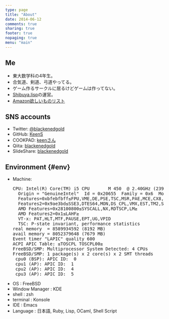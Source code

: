 ```yaml
---
type: page
title: "About"
date: 2014-06-12
comments: true
sharing: true
footer: true
nopaging: true
menu: "main"
---
```

## Me

- 東大数学科の4年生。
- 合気道、剣道、弓道やってる。
- ゲーム作るサークルに居るけどゲームは作ってない。
- [Shibuya.lisp](http://shibuya.lisp-users.org/)の運営。
- [Amazon欲しいものリスト](http://www.amazon.co.jp/registry/wishlist/TA077537OIUP)

## SNS accounts
- Twitter: [@blackenedgold](http://twitter.com/blackenedgold)
- GitHub: [KeenS](https://github.com/KeenS)
- COOKPAD: [keenさん](http://cookpad.com/kitchen/3303629)
- Qiita: [blackenedgold](https://qiita.com/blackenedgold)
- SlideShare: [blackenedgold](http://www.slideshare.net/blackenedgold)

## Environment {#env}

- Machine:  
  <pre>
  CPU: Intel(R) Core(TM) i5 CPU       M 450  @ 2.40GHz (2394.47-MHz K8-class CPU)
    Origin = "GenuineIntel"  Id = 0x20655  Family = 0x6  Model = 0x25  Stepping = 5
    Features=0xbfebfbff&le;FPU,VME,DE,PSE,TSC,MSR,PAE,MCE,CX8,APIC,SEP,MTRR,PGE,MCA,CMOV,PAT,PSE36,CLFLUSH,DTS,ACPI,MMX,FXSR,SSE,SSE2,SS,HTT,TM,PBE&ge;
    Features2=0x9ae3bd&le;SSE3,DTES64,MON,DS_CPL,VMX,EST,TM2,SSSE3,CX16,xTPR,PDCM,PCID,SSE4.1,SSE4.2,POPCNT&ge;
    AMD Features=0x28100800&le;SYSCALL,NX,RDTSCP,LM&ge;
    AMD Features2=0x1&le;LAHF&ge;
    VT-x: PAT,HLT,MTF,PAUSE,EPT,UG,VPID
    TSC: P-state invariant, performance statistics
  real memory  = 8589934592 (8192 MB)
  avail memory = 8052379648 (7679 MB)
  Event timer "LAPIC" quality 600
  ACPI APIC Table: &le;TOSCPL TOSCPL00&ge;
  FreeBSD/SMP: Multiprocessor System Detected: 4 CPUs
  FreeBSD/SMP: 1 package(s) x 2 core(s) x 2 SMT threads
   cpu0 (BSP): APIC ID:  0
   cpu1 (AP): APIC ID:  1
   cpu2 (AP): APIC ID:  4
   cpu3 (AP): APIC ID:  5
  </pre>
- OS : FreeBSD
- Window Manager : KDE
- shell : zsh
- terminal : Konsole
- IDE : Emacs
- Language : 日本語, Ruby, Lisp, OCaml, Shell Script
